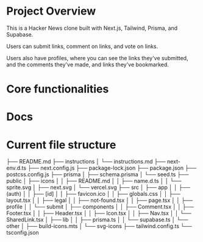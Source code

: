 # Project Overview

This is a Hacker News clone built with Next.js, Tailwind, Prisma, and Supabase.

Users can submit links, comment on links, and vote on links.

Users also have profiles, where you can see the links they've submitted, and the comments they've made, and links they've bookmarked.

# Core functionalities

# Docs

# Current file structure

├── README.md
├── instructions
│ └── instructions.md
├── next-env.d.ts
├── next.config.js
├── package-lock.json
├── package.json
├── postcss.config.js
├── prisma
│ ├── schema.prisma
│ └── seed.ts
├── public
│ ├── icons
│ │ ├── README.md
│ │ ├── name.d.ts
│ │ └── sprite.svg
│ ├── next.svg
│ └── vercel.svg
├── src
│ ├── app
│ │ ├── (auth)
│ │ ├── [id]
│ │ ├── favicon.ico
│ │ ├── globals.css
│ │ ├── layout.tsx
│ │ ├── legal
│ │ ├── not-found.tsx
│ │ ├── page.tsx
│ │ ├── profile
│ │ └── submit
│ ├── components
│ │ ├── Comment.tsx
│ │ ├── Footer.tsx
│ │ ├── Header.tsx
│ │ ├── Icon.tsx
│ │ ├── Nav.tsx
│ │ └── SharedLink.tsx
│ ├── lib
│ │ ├── prisma.ts
│ │ └── supabase.ts
│ └── other
│ ├── build-icons.mts
│ └── svg-icons
├── tailwind.config.ts
└── tsconfig.json
